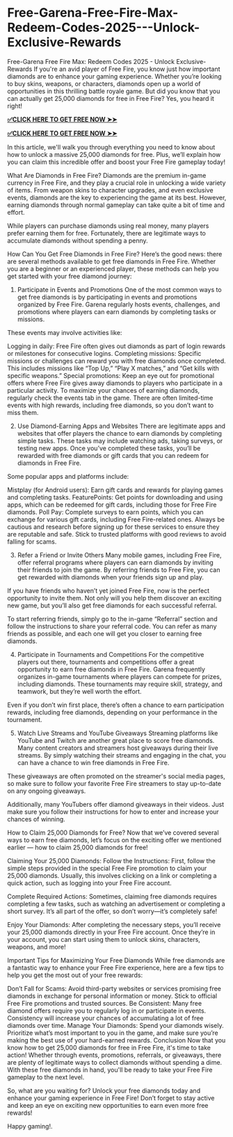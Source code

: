 # Free-Garena-Free-Fire-Max-Redeem-Codes-2025---Unlock-Exclusive-Rewards
Free-Garena Free Fire Max: Redeem Codes 2025 - Unlock Exclusive-Rewards
If you're an avid player of Free Fire, you know just how important diamonds are to enhance your gaming experience. Whether you’re looking to buy skins, weapons, or characters, diamonds open up a world of opportunities in this thrilling battle royale game. But did you know that you can actually get 25,000 diamonds for free in Free Fire? Yes, you heard it right!

**[✅CLICK HERE TO GET FREE NOW ➤➤](https://rob.offerjunkis.com/free-faire/)**

**[✅CLICK HERE TO GET FREE NOW ➤➤](https://rob.offerjunkis.com/free-faire/)**

In this article, we'll walk you through everything you need to know about how to unlock a massive 25,000 diamonds for free. Plus, we’ll explain how you can claim this incredible offer and boost your Free Fire gameplay today!

What Are Diamonds in Free Fire?
Diamonds are the premium in-game currency in Free Fire, and they play a crucial role in unlocking a wide variety of items. From weapon skins to character upgrades, and even exclusive events, diamonds are the key to experiencing the game at its best. However, earning diamonds through normal gameplay can take quite a bit of time and effort.

While players can purchase diamonds using real money, many players prefer earning them for free. Fortunately, there are legitimate ways to accumulate diamonds without spending a penny.

How Can You Get Free Diamonds in Free Fire?
Here’s the good news: there are several methods available to get free diamonds in Free Fire. Whether you are a beginner or an experienced player, these methods can help you get started with your free diamond journey:

1. Participate in Events and Promotions
One of the most common ways to get free diamonds is by participating in events and promotions organized by Free Fire. Garena regularly hosts events, challenges, and promotions where players can earn diamonds by completing tasks or missions.

These events may involve activities like:

Logging in daily: Free Fire often gives out diamonds as part of login rewards or milestones for consecutive logins.
Completing missions: Specific missions or challenges can reward you with free diamonds once completed. This includes missions like “Top Up,” “Play X matches,” and “Get kills with specific weapons.”
Special promotions: Keep an eye out for promotional offers where Free Fire gives away diamonds to players who participate in a particular activity.
To maximize your chances of earning diamonds, regularly check the events tab in the game. There are often limited-time events with high rewards, including free diamonds, so you don’t want to miss them.

2. Use Diamond-Earning Apps and Websites
There are legitimate apps and websites that offer players the chance to earn diamonds by completing simple tasks. These tasks may include watching ads, taking surveys, or testing new apps. Once you’ve completed these tasks, you’ll be rewarded with free diamonds or gift cards that you can redeem for diamonds in Free Fire.

Some popular apps and platforms include:

Mistplay (for Android users): Earn gift cards and rewards for playing games and completing tasks.
FeaturePoints: Get points for downloading and using apps, which can be redeemed for gift cards, including those for Free Fire diamonds.
Poll Pay: Complete surveys to earn points, which you can exchange for various gift cards, including Free Fire-related ones.
Always be cautious and research before signing up for these services to ensure they are reputable and safe. Stick to trusted platforms with good reviews to avoid falling for scams.

3. Refer a Friend or Invite Others
Many mobile games, including Free Fire, offer referral programs where players can earn diamonds by inviting their friends to join the game. By referring friends to Free Fire, you can get rewarded with diamonds when your friends sign up and play.

If you have friends who haven’t yet joined Free Fire, now is the perfect opportunity to invite them. Not only will you help them discover an exciting new game, but you’ll also get free diamonds for each successful referral.

To start referring friends, simply go to the in-game “Referral” section and follow the instructions to share your referral code. You can refer as many friends as possible, and each one will get you closer to earning free diamonds.

4. Participate in Tournaments and Competitions
For the competitive players out there, tournaments and competitions offer a great opportunity to earn free diamonds in Free Fire. Garena frequently organizes in-game tournaments where players can compete for prizes, including diamonds. These tournaments may require skill, strategy, and teamwork, but they’re well worth the effort.

Even if you don’t win first place, there’s often a chance to earn participation rewards, including free diamonds, depending on your performance in the tournament.

5. Watch Live Streams and YouTube Giveaways
Streaming platforms like YouTube and Twitch are another great place to score free diamonds. Many content creators and streamers host giveaways during their live streams. By simply watching their streams and engaging in the chat, you can have a chance to win free diamonds in Free Fire.

These giveaways are often promoted on the streamer's social media pages, so make sure to follow your favorite Free Fire streamers to stay up-to-date on any ongoing giveaways.

Additionally, many YouTubers offer diamond giveaways in their videos. Just make sure you follow their instructions for how to enter and increase your chances of winning.

How to Claim 25,000 Diamonds for Free?
Now that we’ve covered several ways to earn free diamonds, let’s focus on the exciting offer we mentioned earlier — how to claim 25,000 diamonds for free!

Claiming Your 25,000 Diamonds:
Follow the Instructions: First, follow the simple steps provided in the special Free Fire promotion to claim your 25,000 diamonds. Usually, this involves clicking on a link or completing a quick action, such as logging into your Free Fire account.

Complete Required Actions: Sometimes, claiming free diamonds requires completing a few tasks, such as watching an advertisement or completing a short survey. It’s all part of the offer, so don’t worry—it’s completely safe!

Enjoy Your Diamonds: After completing the necessary steps, you’ll receive your 25,000 diamonds directly in your Free Fire account. Once they’re in your account, you can start using them to unlock skins, characters, weapons, and more!

Important Tips for Maximizing Your Free Diamonds
While free diamonds are a fantastic way to enhance your Free Fire experience, here are a few tips to help you get the most out of your free rewards:

Don’t Fall for Scams: Avoid third-party websites or services promising free diamonds in exchange for personal information or money. Stick to official Free Fire promotions and trusted sources.
Be Consistent: Many free diamond offers require you to regularly log in or participate in events. Consistency will increase your chances of accumulating a lot of free diamonds over time.
Manage Your Diamonds: Spend your diamonds wisely. Prioritize what’s most important to you in the game, and make sure you’re making the best use of your hard-earned rewards.
Conclusion
Now that you know how to get 25,000 diamonds for free in Free Fire, it's time to take action! Whether through events, promotions, referrals, or giveaways, there are plenty of legitimate ways to collect diamonds without spending a dime. With these free diamonds in hand, you'll be ready to take your Free Fire gameplay to the next level.

So, what are you waiting for? Unlock your free diamonds today and enhance your gaming experience in Free Fire! Don’t forget to stay active and keep an eye on exciting new opportunities to earn even more free rewards!

Happy gaming!.
